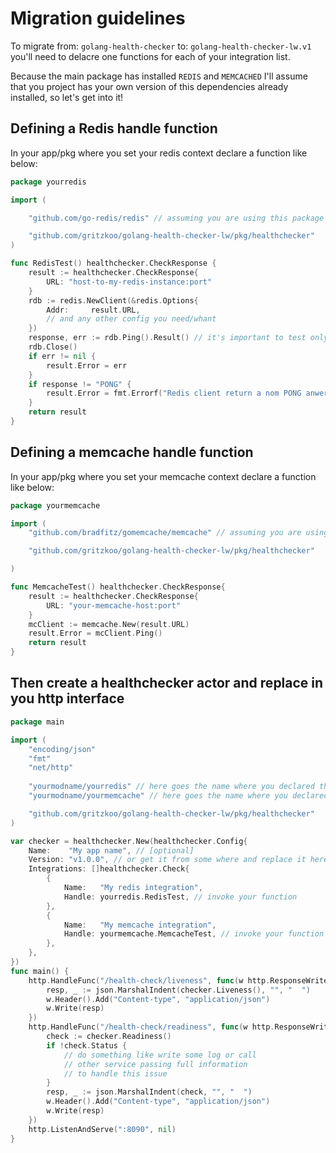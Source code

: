 # Migration guidelines

To migrate from: `golang-health-checker` to: `golang-health-checker-lw.v1` you'll need to delacre one functions for each of your integration list.

Because the main package has installed `REDIS` and `MEMCACHED` I'll assume that you project has your own version of this dependencies already installed, so let's get into it!

## Defining a Redis handle function

In your app/pkg where you set your redis context declare a function like below:

```go
package yourredis

import (

    "github.com/go-redis/redis" // assuming you are using this package

    "github.com/gritzkoo/golang-health-checker-lw/pkg/healthchecker"
)

func RedisTest() healthchecker.CheckResponse {
    result := healthchecker.CheckResponse{
        URL: "host-to-my-redis-instance:port"
    }
    rdb := redis.NewClient(&redis.Options{
        Addr:     result.URL,
        // and any other config you need/whant
    })
    response, err := rdb.Ping().Result() // it's important to test only connectivity
    rdb.Close()
    if err != nil {
        result.Error = err
    }
    if response != "PONG" {
        result.Error = fmt.Errorf("Redis client return a nom PONG anwer! got: %s", response)
    }
    return result
}
```

## Defining a memcache handle function

In your app/pkg where you set your memcache context declare a function like below:

```go
package yourmemcache

import (
    "github.com/bradfitz/gomemcache/memcache" // assuming you are using this package

    "github.com/gritzkoo/golang-health-checker-lw/pkg/healthchecker"

)

func MemcacheTest() healthchecker.CheckResponse{
    result := healthchecker.CheckResponse{
        URL: "your-memcache-host:port"
    }
    mcClient := memcache.New(result.URL)
    result.Error = mcClient.Ping()
    return result
}
```

## Then create a healthchecker actor and replace in you http interface

``` go
package main

import (
    "encoding/json"
    "fmt"
    "net/http"
    
    "yourmodname/yourredis" // here goes the name where you declared the Redis Handle function
    "yourmodname/yourmemcache" // here goes the name where you declared the memcached Handle function

    "github.com/gritzkoo/golang-health-checker-lw/pkg/healthchecker"
)

var checker = healthchecker.New(healthchecker.Config{
    Name:    "My app name", // [optional]
    Version: "v1.0.0", // or get it from some where and replace it here! [optional]
    Integrations: []healthchecker.Check{
        {
            Name:   "My redis integration",
            Handle: yourredis.RedisTest, // invoke your function
        },
        {
            Name:   "My memcache integration",
            Handle: yourmemcache.MemcacheTest, // invoke your function
        },
    },
})
func main() {
    http.HandleFunc("/health-check/liveness", func(w http.ResponseWriter, r *http.Request) {
        resp, _ := json.MarshalIndent(checker.Liveness(), "", "  ")
        w.Header().Add("Content-type", "application/json")
        w.Write(resp)
    })
    http.HandleFunc("/health-check/readiness", func(w http.ResponseWriter, r *http.Request) {
        check := checker.Readiness()
        if !check.Status {
            // do something like write some log or call
            // other service passing full information
            // to handle this issue
        }
        resp, _ := json.MarshalIndent(check, "", "  ")
        w.Header().Add("Content-type", "application/json")
        w.Write(resp)
    })
    http.ListenAndServe(":8090", nil)
}
```
